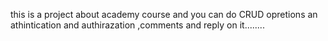 this is a project about academy course and you can do CRUD opretions an athintication and authirazation ,comments and reply on it........
